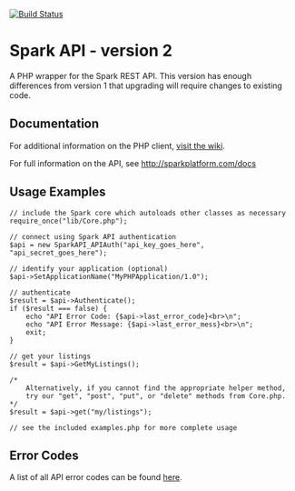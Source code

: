[![Build Status](https://travis-ci.org/sparkapi/sparkapi4p2.png)](https://travis-ci.org/sparkapi/sparkapi4p2)

Spark API - version 2
=====================
A PHP wrapper for the Spark REST API.  This version has enough differences from version 1 that upgrading will
require changes to existing code.


Documentation
-------------
For additional information on the PHP client, [visit the wiki](https://github.com/sparkapi/sparkapi4p2/wiki).

For full information on the API, see http://sparkplatform.com/docs


Usage Examples
------------------------
    // include the Spark core which autoloads other classes as necessary
    require_once("lib/Core.php");

    // connect using Spark API authentication
    $api = new SparkAPI_APIAuth("api_key_goes_here", "api_secret_goes_here");

    // identify your application (optional)
    $api->SetApplicationName("MyPHPApplication/1.0");

    // authenticate
    $result = $api->Authenticate();
    if ($result === false) {
        echo "API Error Code: {$api->last_error_code}<br>\n";
        echo "API Error Message: {$api->last_error_mess}<br>\n";
        exit;
    }

    // get your listings
    $result = $api->GetMyListings();

	/*
		Alternatively, if you cannot find the appropriate helper method,
		try our "get", "post", "put", or "delete" methods from Core.php. 
	*/
	$result = $api->get("my/listings");

    // see the included examples.php for more complete usage

Error Codes
---------------------
A list of all API error codes can be found [here](http://sparkplatform.com/docs/supporting_documentation/error_codes).
